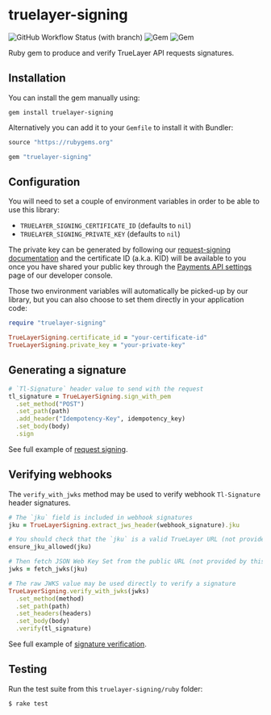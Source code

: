 # truelayer-signing

![GitHub Workflow Status (with branch)](https://img.shields.io/github/actions/workflow/status/TrueLayer/truelayer-signing/ruby.yml?branch=main)
![Gem](https://img.shields.io/gem/v/truelayer-signing)
![Gem](https://img.shields.io/gem/dt/truelayer-signing)

Ruby gem to produce and verify TrueLayer API requests signatures.

## Installation

You can install the gem manually using:

```shell
gem install truelayer-signing
```

Alternatively you can add it to your `Gemfile` to install it with Bundler:

```ruby
source "https://rubygems.org"

gem "truelayer-signing"
```

## Configuration

You will need to set a couple of environment variables in order to be able to use this library:

* `TRUELAYER_SIGNING_CERTIFICATE_ID` (defaults to `nil`)
* `TRUELAYER_SIGNING_PRIVATE_KEY` (defaults to `nil`)

The private key can be generated by following our [request-signing documentation] and the
certificate ID (a.k.a. KID) will be available to you once you have shared your public key through
the [Payments API settings] page of our developer console.

Those two environment variables will automatically be picked-up by our library, but you can also
choose to set them directly in your application code:

```ruby
require "truelayer-signing"

TrueLayerSigning.certificate_id = "your-certificate-id"
TrueLayerSigning.private_key = "your-private-key"
```

## Generating a signature

```ruby
# `Tl-Signature` header value to send with the request
tl_signature = TrueLayerSigning.sign_with_pem
  .set_method("POST")
  .set_path(path)
  .add_header("Idempotency-Key", idempotency_key)
  .set_body(body)
  .sign
```

See full example of [request signing].

## Verifying webhooks

The `verify_with_jwks` method may be used to verify webhook `Tl-Signature` header signatures.

```ruby
# The `jku` field is included in webhook signatures
jku = TrueLayerSigning.extract_jws_header(webhook_signature).jku

# You should check that the `jku` is a valid TrueLayer URL (not provided by this library)
ensure_jku_allowed(jku)

# Then fetch JSON Web Key Set from the public URL (not provided by this library)
jwks = fetch_jwks(jku)

# The raw JWKS value may be used directly to verify a signature
TrueLayerSigning.verify_with_jwks(jwks)
  .set_method(method)
  .set_path(path)
  .set_headers(headers)
  .set_body(body)
  .verify(tl_signature)
```

See full example of [signature verification].

## Testing

Run the test suite from this `truelayer-signing/ruby` folder:

```sh
$ rake test
```

[request-signing documentation]: https://docs.truelayer.com/docs/sign-your-requests-for-payments-v3#generate-a-signing-key-pair
[Payments API settings]: https://console.truelayer.com/payments/v3/settings
[request signing]: examples/sign-request
[signature verification]: examples/webhook-server
